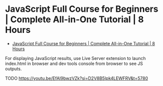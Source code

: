 # JavaScript Full Course for Beginners | Complete All-in-One Tutorial | 8 Hours

- [JavaScript Full Course for Beginners | Complete All-in-One Tutorial | 8 Hours](#javascript-full-course-for-beginners--complete-all-in-one-tutorial--8-hours)

For displaying JavaScript results, use Live Server extension to launch index.html in browser and dev tools console from browser to see JS outputs.

TODO https://youtu.be/EfAl9bwzVZk?si=D2V8B5lpk4LEWFRV&t=5780
